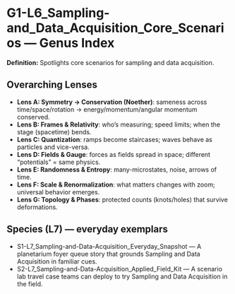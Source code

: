 # G1-L6_Sampling-and_Data_Acquisition_Core_Scenarios — Genus Index
**Definition:** Spotlights core scenarios for sampling and data acquisition.

## Overarching Lenses

- **Lens A: Symmetry -> Conservation (Noether)**: sameness across time/space/rotation → energy/momentum/angular momentum conserved.
- **Lens B: Frames & Relativity**: who’s measuring; speed limits; when the stage (spacetime) bends.
- **Lens C: Quantization**: ramps become staircases; waves behave as particles and vice-versa.
- **Lens D: Fields & Gauge**: forces as fields spread in space; different “potentials” = same physics.
- **Lens E: Randomness & Entropy**: many-microstates, noise, arrows of time.
- **Lens F: Scale & Renormalization**: what matters changes with zoom; universal behavior emerges.
- **Lens G: Topology & Phases**: protected counts (knots/holes) that survive deformations.

## Species (L7) — everyday exemplars
- S1-L7_Sampling-and-Data-Acquisition_Everyday_Snapshot — A planetarium foyer queue story that grounds Sampling and Data Acquisition in familiar cues.
- S2-L7_Sampling-and-Data-Acquisition_Applied_Field_Kit — A scenario lab travel case teams can deploy to try Sampling and Data Acquisition in the field.
